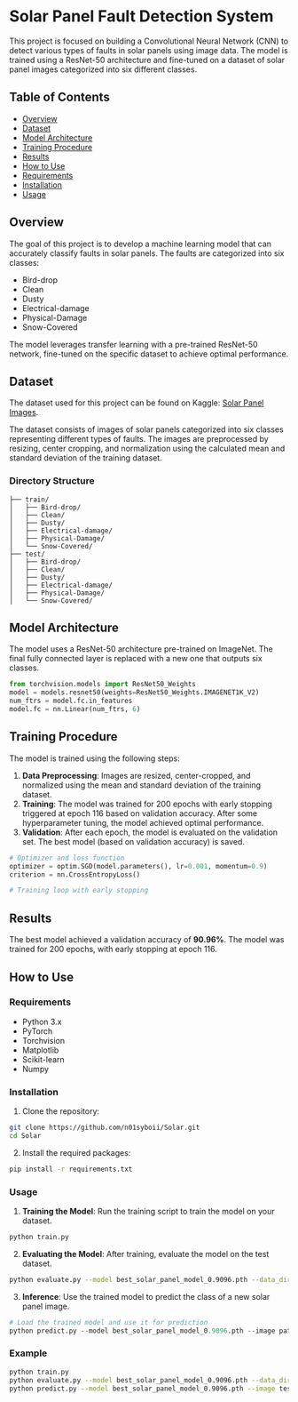 # Solar Panel Fault Detection System

This project is focused on building a Convolutional Neural Network (CNN) to detect various types of faults in solar panels using image data. The model is trained using a ResNet-50 architecture and fine-tuned on a dataset of solar panel images categorized into six different classes.

## Table of Contents

- [Overview](#overview)
- [Dataset](#dataset)
- [Model Architecture](#model-architecture)
- [Training Procedure](#training-procedure)
- [Results](#results)
- [How to Use](#how-to-use)
- [Requirements](#requirements)
- [Installation](#installation)
- [Usage](#usage)

## Overview

The goal of this project is to develop a machine learning model that can accurately classify faults in solar panels. The faults are categorized into six classes:

- Bird-drop
- Clean
- Dusty
- Electrical-damage
- Physical-Damage
- Snow-Covered

The model leverages transfer learning with a pre-trained ResNet-50 network, fine-tuned on the specific dataset to achieve optimal performance.

## Dataset

The dataset used for this project can be found on Kaggle: [Solar Panel Images](https://www.kaggle.com/datasets/pythonafroz/solar-panel-images).

The dataset consists of images of solar panels categorized into six classes representing different types of faults. The images are preprocessed by resizing, center cropping, and normalization using the calculated mean and standard deviation of the training dataset.

### Directory Structure

```plaintext
├── train/
│   ├── Bird-drop/
│   ├── Clean/
│   ├── Dusty/
│   ├── Electrical-damage/
│   ├── Physical-Damage/
│   └── Snow-Covered/
├── test/
│   ├── Bird-drop/
│   ├── Clean/
│   ├── Dusty/
│   ├── Electrical-damage/
│   ├── Physical-Damage/
│   └── Snow-Covered/
```

## Model Architecture

The model uses a ResNet-50 architecture pre-trained on ImageNet. The final fully connected layer is replaced with a new one that outputs six classes.

```python
from torchvision.models import ResNet50_Weights
model = models.resnet50(weights=ResNet50_Weights.IMAGENET1K_V2)
num_ftrs = model.fc.in_features
model.fc = nn.Linear(num_ftrs, 6)
```

## Training Procedure

The model is trained using the following steps:

1. **Data Preprocessing**: Images are resized, center-cropped, and normalized using the mean and standard deviation of the training dataset.
2. **Training**: The model was trained for 200 epochs with early stopping triggered at epoch 116 based on validation accuracy. After some hyperparameter tuning, the model achieved optimal performance.
3. **Validation**: After each epoch, the model is evaluated on the validation set. The best model (based on validation accuracy) is saved.

```python
# Optimizer and loss function
optimizer = optim.SGD(model.parameters(), lr=0.001, momentum=0.9)
criterion = nn.CrossEntropyLoss()

# Training loop with early stopping
```

## Results

The best model achieved a validation accuracy of **90.96%**. The model was trained for 200 epochs, with early stopping at epoch 116.

## How to Use

### Requirements

- Python 3.x
- PyTorch
- Torchvision
- Matplotlib
- Scikit-learn
- Numpy

### Installation

1. Clone the repository:

```bash
git clone https://github.com/n01syboii/Solar.git
cd Solar
```

2. Install the required packages:

```bash
pip install -r requirements.txt
```

### Usage

1. **Training the Model**: Run the training script to train the model on your dataset.

```bash
python train.py
```

2. **Evaluating the Model**: After training, evaluate the model on the test dataset.

```bash
python evaluate.py --model best_solar_panel_model_0.9096.pth --data_dir test/
```

3. **Inference**: Use the trained model to predict the class of a new solar panel image.

```python
# Load the trained model and use it for prediction
python predict.py --model best_solar_panel_model_0.9096.pth --image path_to_image
```

### Example

```bash
python train.py
python evaluate.py --model best_solar_panel_model_0.9096.pth --data_dir test/
python predict.py --model best_solar_panel_model_0.9096.pth --image test/Clean/image.jpg
```
